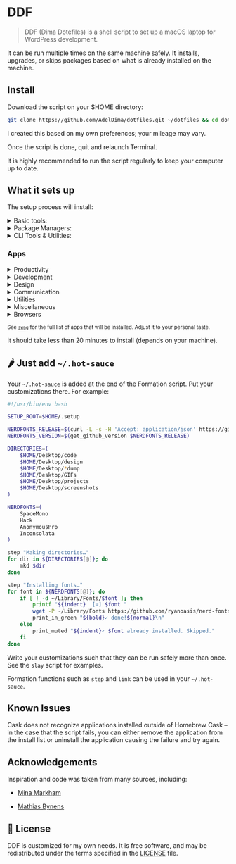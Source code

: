 # DDF

> DDF (Dima Dotefiles) is a shell script to set up a macOS laptop for WordPress development.

It can be run multiple times on the same machine safely. It installs, upgrades, or skips packages based on what is already installed on the machine.

## Install

Download the script on your $HOME directory:

```sh
git clone https://github.com/AdelDima/dotfiles.git ~/dotfiles && cd dotfiles
```

I created this based on my own preferences; your mileage may vary.

Once the script is done, quit and relaunch Terminal.

It is highly recommended to run the script regularly to keep your computer up to date.

## What it sets up
The setup process will install:

<details>
<summary>Basic tools:</summary>

* [XCode Command Line Tools](https://developer.apple.com/xcode/downloads/) for developer essentials.
* [Oh-My-ZSH](https://github.com/ohmyzsh/ohmyzsh), for a more powerful zsh.
* [Git](https://git-scm.com/) for version control
* [Homebrew](http://brew.sh/) for managing operating system libraries.
</details>

<details>
<summary>Package Managers:</summary>

* [NVM](https://github.com/creationix/nvm/) for managing and installing multiple versions of [Node.js](http://nodejs.org/) and [npm](https://www.npmjs.org/)
* [Yarn](https://yarnpkg.com/en/) for managing JavaScript packages
* [pnpm](https://pnpm.js.org/) for fast, disk space efficient package manager.
</details>

<details>
<summary>CLI Tools & Utilities:</summary>

* [Hub](http://hub.github.com/) for interacting with the GitHub API
* [hugo](https://gohugo.io/), an open-source static site generator
* [ImageMagick](http://www.imagemagick.org/) to create, edit, compose, or convert bitmap images
* [mas](https://github.com/mas-cli/mas) Mac App Store command line interface
</details>

### Apps

<details>
<summary>Productivity</summary>

* [Spark](http://https://sparkmailapp.com/) for a better mail client.
</details>

<details>
<summary>Development</summary>

* [Dash](https://kapeli.com/dash) offline access to API documentation sets
* [Hyper](https://hyper.is/) for an alternative terminal.
* [ImageOptim](https://imageoptim.com/mac) for image optimization.
* [iTerm](https://www.iterm2.com/) for a better terminal.
* [Virtual Box](https://www.virtualbox.org/) powerful virtualization tool
* [Visual Studio Code](https://code.visualstudio.com/) IDE
</details>

<details>
<summary>Design</summary>

* [Figma](https://www.figma.com/) Figma helps teams create, test, and ship better designs from start to finish.
</details>

<details>
<summary>Communication</summary>

* [Notion](http://www.notion.com/) Figma helps teams create, test, and ship better designs from start to finish.ß
* [Slack](https://slack.com/) where work happens.
* [Discord](https://discordapp.com/) like slack.
</details>

<details>
<summary>Utilities</summary>

* [LastPass](https://lastpass.com/) for password management.
* [Dropbox](https://www.dropbox.com) for cloud file storage.
* [Karabiner](https://pqrs.org/osx/karabiner/) for keyboard mapping.
</details>

<details>
<summary>Miscellaneous</summary>

* [Rocket](http://matthewpalmer.net/rocket/) for Slack-like emojis.
* [Spotify](https://www.spotify.com/) for music.
* [VLC](http://www.videolan.org/) for a better media player.
</details>

<details>
<summary>Browsers</summary>

* [Chrome](https://www.google.com/chrome/browser/desktop/) for fast and free web browsing.
* [Firefox](https://www.mozilla.org/en-US/firefox/new/) for web browsing and testing.
* [TorBrowser](https://www.torproject.org/projects/torbrowser.html.en) for super secret web browsing.
</details>

<sub>See [`swag`](swag) for the full list of apps that will be installed. Adjust it to your personal taste.</sub>

It should take less than 20 minutes to install (depends on your machine).

## 🌶 Just add `~/.hot-sauce`

Your `~/.hot-sauce` is added at the end of the Formation script. Put your customizations there.
For example:

```sh
#!/usr/bin/env bash

SETUP_ROOT=$HOME/.setup

NERDFONTS_RELEASE=$(curl -L -s -H 'Accept: application/json' https://github.com/ryanoasis/nerd-fonts/releases/latest)
NERDFONTS_VERSION=$(get_github_version $NERDFONTS_RELEASE)

DIRECTORIES=(
    $HOME/Desktop/code
    $HOME/Desktop/design
    $HOME/Desktop/*dump
    $HOME/Desktop/GIFs
    $HOME/Desktop/projects
    $HOME/Desktop/screenshots
)

NERDFONTS=(
    SpaceMono
    Hack
    AnonymousPro
    Inconsolata
)

step "Making directories…"
for dir in ${DIRECTORIES[@]}; do
    mkd $dir
done

step "Installing fonts…"
for font in ${NERDFONTS[@]}; do
    if [ ! -d ~/Library/Fonts/$font ]; then
        printf "${indent}  [↓] $font "
        wget -P ~/Library/Fonts https://github.com/ryanoasis/nerd-fonts/releases/download/$NERDFONTS_VERSION/$font.zip --quiet;unzip -q ~/Library/Fonts/$font -d ~/Library/Fonts/$font
        print_in_green "${bold}✓ done!${normal}\n"
    else
        print_muted "${indent}✓ $font already installed. Skipped."
    fi
done
```

Write your customizations such that they can be run safely more than once.
See the `slay` script for examples.

Formation functions such as `step` and `link` can be used in your `~/.hot-sauce`.

## Known Issues
Cask does not recognize applications installed outside of Homebrew Cask – in the case that the script fails, you can either remove the application from the install list or uninstall the application causing the failure and try again.

## Acknowledgements

Inspiration and code was taken from many sources, including:

* [Mina Markham](https://github.com/minamarkham/formation/blob/master/swag/casks)

* [Mathias Bynens](https://github.com/mathiasbynens/dotfiles/blob/master/.aliases)

## 📜  License

DDF is customized for my own needs. It is free software, and may be redistributed under the terms specified in the [LICENSE] file.

[LICENSE]: LICENSE
